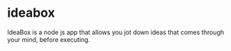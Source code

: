 # ideabox

IdeaBox is a node js app that allows you jot down ideas that comes through your mind, before executing.
